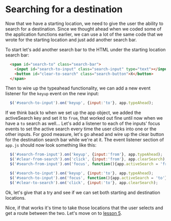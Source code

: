 # Searching for a destination

Now that we have a starting location, we need to give the user the ability to search for a destination.  Since we thought ahead when we coded some of the application functions earlier, we can use a lot of the same code that we wrote for the starting location and just add another search bar.

To start let's add another search bar to the HTML under the starting location search bar:

``` html
  <span id="search-to" class="search-bar">
    <input id="search-to-input" class="search-input" type="text"></input>
    <button id="clear-to-search" class="search-button">X</button>
  </span>
```

Then to wire up the typeahead functionality, we can add a new event listener for the `keyup` event on the new input:

``` javascript
  $('#search-to-input').on('keyup', {input:'to'}, app.typeAhead);
```

If we think back to when we set up the app object, we added the activeSearch key and set it to `from`, that worked out fine until now when we have a `to` search as well... Let's add a listener to each of the inputs' focus events to set the active search every time the user clicks into one or the other inputs.  For good measure, let's go ahead and wire up the clear button for the destination search bar while we're at it. The event listener section of `app.js` should now look something like this:

``` javascript
  $('#search-from-input').on('keyup', {input:'from'}, app.typeAhead);
  $('#clear-from-search').on('click', {input:'from'}, app.clearSearch);
  $('#search-from-input').on('focus', function(){app.activeSearch = 'from'});

  $('#search-to-input').on('keyup', {input:'to'}, app.typeAhead);
  $('#search-to-input').on('focus', function(){app.activeSearch = 'to'});
  $('#clear-to-search').on('click', {input:'to'}, app.clearSearch);
```

Ok, let's give that a try and see if we can set both starting and destination locations.

Nice, if that works it's time to take those locations that the user selects and get a route between the two.  Let's move on to [lesson 5](/05-Query-mobility-api.md).